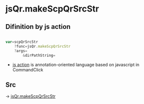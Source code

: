 # jsQr.makeScpQrSrcStr

## Difinition by js action

```js.js

var=scpQrSrcStr
	?func=jsQr.makeScpQrSrcStr
	?args=
		&dirPathString=
```

- [js action](#) is annotation-oriented language based on javascript in CommandClick

## Src

-> [jsQr.makeScpQrSrcStr](https://github.com/puutaro/CommandClick/blob/master/app/src/main/java/com/puutaro/commandclick/fragment_lib/terminal_fragment/js_interface/qr/JsQr.kt#L222)


